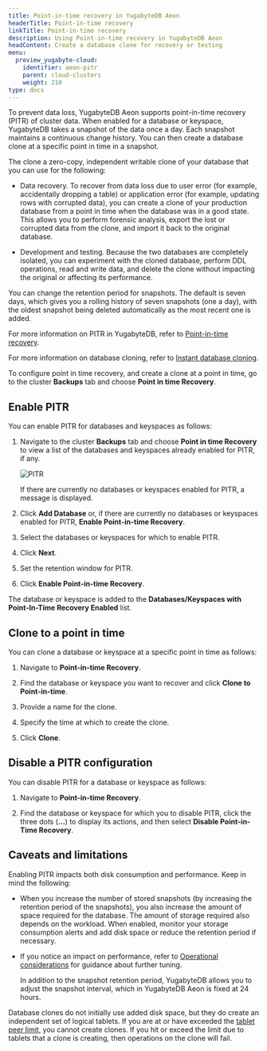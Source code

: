 ```yaml
---
title: Point-in-time recovery in YugabyteDB Aeon
headerTitle: Point-in-time recovery
linkTitle: Point-in-time recovery
description: Using Point-in-time recovery in YugabyteDB Aeon
headContent: Create a database clone for recovery or testing
menu:
  preview_yugabyte-cloud:
    identifier: aeon-pitr
    parent: cloud-clusters
    weight: 210
type: docs
---
```


To prevent data loss, YugabyteDB Aeon supports point-in-time recovery (PITR) of cluster data. When enabled for a database or keyspace, YugabyteDB takes a snapshot of the data once a day. Each snapshot maintains a continuous change history. You can then create a database clone at a specific point in time in a snapshot.

The clone a zero-copy, independent writable clone of your database that you can use for the following:

- Data recovery. To recover from data loss due to user error (for example, accidentally dropping a table) or application error (for example, updating rows with corrupted data), you can create a clone of your production database from a point in time when the database was in a good state. This allows you to perform forensic analysis, export the lost or corrupted data from the clone, and import it back to the original database.

- Development and testing. Because the two databases are completely isolated, you can experiment with the cloned database, perform DDL operations, read and write data, and delete the clone without impacting the original or affecting its performance.

You can change the retention period for snapshots. The default is seven days, which gives you a rolling history of seven snapshots (one a day), with the oldest snapshot being deleted automatically as the most recent one is added.

For more information on PITR in YugabyteDB, refer to [Point-in-time recovery](../../../manage/backup-restore/point-in-time-recovery/).

For more information on database cloning, refer to [Instant database cloning](../../../manage/backup-restore/instant-db-cloning/).

To configure point in time recovery, and create a clone at a point in time, go to the cluster **Backups** tab and choose **Point in time Recovery**.

## Enable PITR

You can enable PITR for databases and keyspaces as follows:

1. Navigate to the cluster **Backups** tab and choose **Point in time Recovery** to view a list of the databases and keyspaces already enabled for PITR, if any.

   ![PITR](/images/yb-cloud/managed-pitr.png)

   If there are currently no databases or keyspaces enabled for PITR, a message is displayed.

1. Click **Add Database** or, if there are currently no databases or keyspaces enabled for PITR, **Enable Point-in-time Recovery**.

1. Select the databases or keyspaces for which to enable PITR.

1. Click **Next**.

1. Set the retention window for PITR.

1. Click **Enable Point-in-time Recovery**.

The database or keyspace is added to the **Databases/Keyspaces with Point-In-Time Recovery Enabled** list.

## Clone to a point in time

You can clone a database or keyspace at a specific point in time as follows:

1. Navigate to **Point-in-time Recovery**.

1. Find the database or keyspace you want to recover and click **Clone to Point-in-time**.

1. Provide a name for the clone.

1. Specify the time at which to create the clone.

1. Click **Clone**.

## Disable a PITR configuration

You can disable PITR for a database or keyspace as follows:

1. Navigate to **Point-in-time Recovery**.

1. Find the database or keyspace for which you to disable PITR, click the three dots (**...**) to display its actions, and then select **Disable Point-in-Time Recovery**.

## Caveats and limitations

Enabling PITR impacts both disk consumption and performance. Keep in mind the following:

- When you increase the number of stored snapshots (by increasing the retention period of the snapshots), you also increase the amount of space required for the database. The amount of storage required also depends on the workload. When enabled, monitor your storage consumption alerts and add disk space or reduce the retention period if necessary.
- If you notice an impact on performance, refer to [Operational considerations](../../../manage/backup-restore/point-in-time-recovery/#operational-considerations) for guidance about further tuning.

    In addition to the snapshot retention period, YugabyteDB allows you to adjust the snapshot interval, which in YugabyteDB Aeon is fixed at 24 hours.

Database clones do not initially use added disk space, but they do create an independent set of logical tablets. If you are at or have exceeded the [tablet peer limit](../cloud-monitor/cloud-alerts/#fix-tablet-peer-alerts), you cannot create clones. If you hit or exceed the limit due to tablets that a clone is creating, then operations on the clone will fail.
